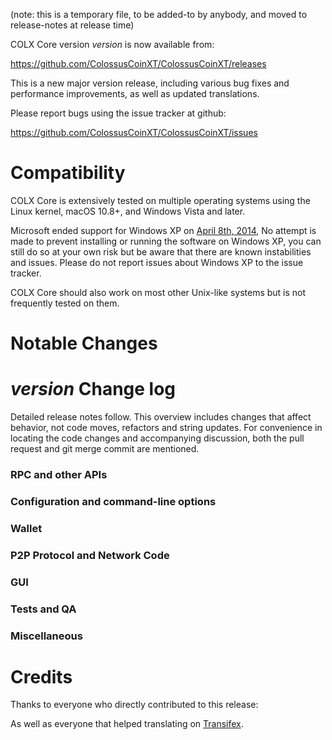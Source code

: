 (note: this is a temporary file, to be added-to by anybody, and moved to release-notes at release time)

COLX Core version *version* is now available from:

  <https://github.com/ColossusCoinXT/ColossusCoinXT/releases>

This is a new major version release, including various bug fixes and
performance improvements, as well as updated translations.

Please report bugs using the issue tracker at github:

  <https://github.com/ColossusCoinXT/ColossusCoinXT/issues>

Compatibility
==============

COLX Core is extensively tested on multiple operating systems using
the Linux kernel, macOS 10.8+, and Windows Vista and later.

Microsoft ended support for Windows XP on [April 8th, 2014](https://www.microsoft.com/en-us/WindowsForBusiness/end-of-xp-support),
No attempt is made to prevent installing or running the software on Windows XP, you
can still do so at your own risk but be aware that there are known instabilities and issues.
Please do not report issues about Windows XP to the issue tracker.

COLX Core should also work on most other Unix-like systems but is not
frequently tested on them.

Notable Changes
===============



*version* Change log
=================

Detailed release notes follow. This overview includes changes that affect
behavior, not code moves, refactors and string updates. For convenience in locating
the code changes and accompanying discussion, both the pull request and
git merge commit are mentioned.

### RPC and other APIs


### Configuration and command-line options


### Wallet


### P2P Protocol and Network Code


### GUI


### Tests and QA


### Miscellaneous


Credits
=======

Thanks to everyone who directly contributed to this release:


As well as everyone that helped translating on [Transifex](https://www.transifex.com/projects/p/ColossusCoinXT-translations/).
